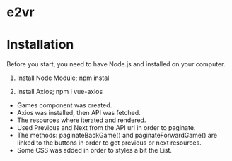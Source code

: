 # e2vr

# Installation

Before you start, you need to have Node.js and installed on your computer.

1. Install Node Module; npm instal

2. Install Axios; npm i vue-axios



- Games component was created.
- Axios was installed, then API was fetched.
- The resources where iterated and rendered.
- Used Previous and Next from the API url in order to paginate.
- The methods: paginateBackGame() and paginateForwardGame() are linked to the buttons in order to get previous or next resources.
- Some CSS was added in order to styles a bit the List.
  


